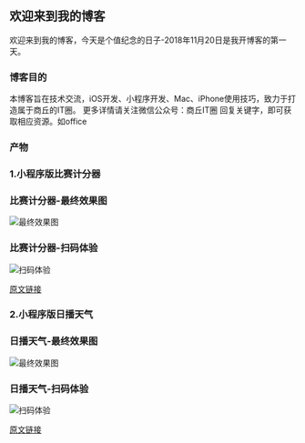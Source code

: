 ## 欢迎来到我的博客

欢迎来到我的博客，今天是个值纪念的日子-2018年11月20日是我开博客的第一天。

### 博客目的

本博客旨在技术交流，iOS开发、小程序开发、Mac、iPhone使用技巧，致力于打造属于商丘的IT圈。
更多详情请关注微信公众号：商丘IT圈 回复关键字，即可获取相应资源。如office

### 产物

### 1.小程序版比赛计分器

### 比赛计分器-最终效果图

![最终效果图](https://upload-images.jianshu.io/upload_images/4966588-778a81ad10967778.gif?imageMogr2/auto-orient/strip)

### 比赛计分器-扫码体验
![扫码体验](https://upload-images.jianshu.io/upload_images/4966588-442ffcaf83a4ec0e.jpg?imageMogr2/auto-orient/strip%7CimageView2/2/w/1240)

[原文链接](https://www.jianshu.com/p/07c5870cab0a)

### 2.小程序版日播天气

### 日播天气-最终效果图

![最终效果图](https://upload-images.jianshu.io/upload_images/4966588-7d0990103cf014db.gif?imageMogr2/auto-orient/strip)

### 日播天气-扫码体验

![扫码体验](https://upload-images.jianshu.io/upload_images/4966588-4ece89c59aae8ec5.jpg?imageMogr2/auto-orient/strip%7CimageView2/2/w/1240)

[原文链接](https://www.jianshu.com/p/f344784175ce)
